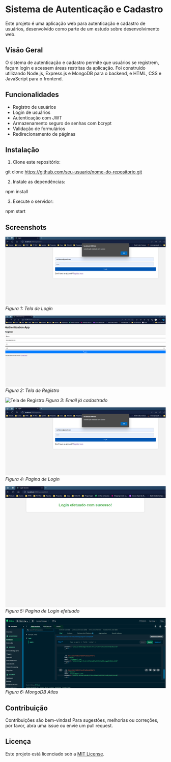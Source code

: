 # Sistema de Autenticação e Cadastro

Este projeto é uma aplicação web para autenticação e cadastro de usuários, desenvolvido como parte de um estudo sobre desenvolvimento web.

## Visão Geral

O sistema de autenticação e cadastro permite que usuários se registrem, façam login e acessem áreas restritas da aplicação. Foi construído utilizando Node.js, Express.js e MongoDB para o backend, e HTML, CSS e JavaScript para o frontend.

## Funcionalidades

- Registro de usuários
- Login de usuários
- Autenticação com JWT
- Armazenamento seguro de senhas com bcrypt
- Validação de formulários
- Redirecionamento de páginas

## Instalação

1. Clone este repositório:

git clone https://github.com/seu-usuario/nome-do-repositorio.git


2. Instale as dependências:

npm install


3. Execute o servidor:

npm start

## Screenshots

![Tela de Login](/public/img/login.png)
*Figura 1: Tela de Login*

![Tela de Registro](/public/img/pagina%20de%20autenticação.png)
*Figura 2: Tela de Registro*

![Tela de Registro](/public/img/já%20cadastrado.png)
*Figura 3: Email já cadastrado*

![Tela de Registro](/public/img/login.png)
*Figura 4: Pagina de Login*

![Tela de Registro](/public/img/login-efetuado.png)
*Figura 5: Pagina de Login efetuado*

![Tela de Registro](/public/img/MongoDB%20Atlas.png)
*Figura 6: MongoDB Atlas*

## Contribuição

Contribuições são bem-vindas! Para sugestões, melhorias ou correções, por favor, abra uma issue ou envie um pull request.

## Licença

Este projeto está licenciado sob a [MIT License](LICENSE).